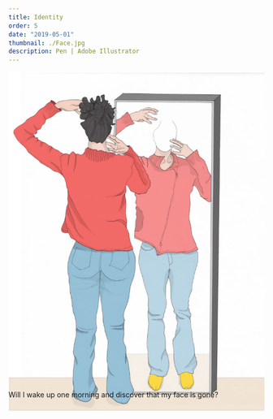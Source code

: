 ```yaml
---
title: Identity
order: 5
date: "2019-05-01"
thumbnail: ./Face.jpg
description: Pen | Adobe Illustrator
---
```


<div class="kg-width-full">

![Face](./Face.jpg)

<p style="margin-top: -6vw">
Will I wake up one morning and discover that my face is gone?
</p>
</div>
